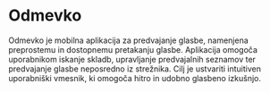 # Odmevko

Odmevko je mobilna aplikacija za predvajanje glasbe, namenjena preprostemu in dostopnemu pretakanju glasbe. 
Aplikacija omogoča uporabnikom iskanje skladb, upravljanje predvajalnih seznamov ter predvajanje glasbe neposredno iz strežnika. 
Cilj je ustvariti intuitiven uporabniški vmesnik, ki omogoča hitro in udobno glasbeno izkušnjo. 

